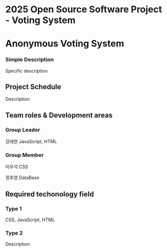 # 2025 Open Source Software Project - Voting System

# Anonymous Voting System

### Simple Description
Specific description

## Project Schedule
Description

## Team roles & Development areas
### Group Leader
강태현
JavaScript, HTML
### Group Member
이우석
CSS

정후영
DataBase

## Required techonology field
### Type 1
CSS, JavaScript, HTML
### Type 2
Description
